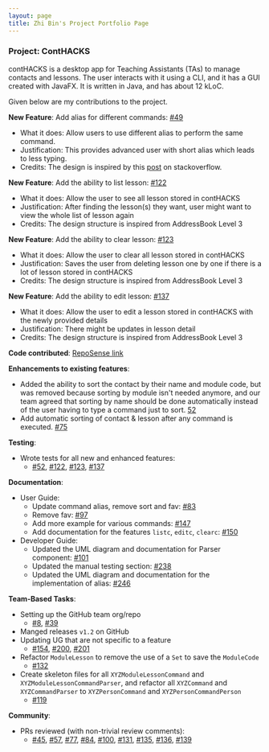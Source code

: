 ```yaml
---
layout: page
title: Zhi Bin's Project Portfolio Page
---
```


### Project: ContHACKS

contHACKS is a desktop app for Teaching Assistants (TAs) to manage contacts and lessons. The user interacts with it using a CLI, and it has a GUI created with JavaFX. It is written in Java, and has about 12 kLoC.

Given below are my contributions to the project.

**New Feature**: Add alias for different commands: [#49](https://github.com/AY2122S1-CS2103T-T09-2/tp/pull/49)
  * What it does: Allow users to use different alias to perform the same command.
  * Justification: This provides advanced user with short alias which leads to less typing.
  * Credits: The design is inspired by this [post](https://stackoverflow.com/questions/41494056/add-alias-to-an-enum-in-java) on stackoverflow.

**New Feature**: Add the ability to list lesson: [#122](https://github.com/AY2122S1-CS2103T-T09-2/tp/pull/122)
  * What it does: Allow the user to see all lesson stored in contHACKS
  * Justification: After finding the lesson(s) they want, user might want to view the whole list of lesson again
  * Credits: The design structure is inspired from AddressBook Level 3

**New Feature**: Add the ability to clear lesson: [#123](https://github.com/AY2122S1-CS2103T-T09-2/tp/pull/123)
  * What it does: Allow the user to clear all lesson stored in contHACKS
  * Justification: Saves the user from deleting lesson one by one if there is a lot of lesson stored in contHACKS
  * Credits: The design structure is inspired from AddressBook Level 3

**New Feature**: Add the ability to edit lesson: [#137](https://github.com/AY2122S1-CS2103T-T09-2/tp/pull/137)
  * What it does: Allow the user to edit a lesson stored in contHACKS with the newly provided details
  * Justification: There might be updates in lesson detail
  * Credits: The design structure is inspired from AddressBook Level 3

**Code contributed**: [RepoSense link](https://nus-cs2103-ay2122s1.github.io/tp-dashboard/?search=czhi-bin&sort=groupTitle&sortWithin=title&since=2021-09-17&timeframe=commit&mergegroup=&groupSelect=groupByRepos&breakdown=false&tabOpen=true&tabType=authorship&tabAuthor=czhi-bin&tabRepo=AY2122S1-CS2103T-T09-2%2Ftp%5Bmaster%5D&authorshipIsMergeGroup=false&authorshipFileTypes=docs~functional-code~test-code&authorshipIsBinaryFileTypeChecked=false)

<div style="page-break-after: always;"></div>

**Enhancements to existing features**:
  * Added the ability to sort the contact by their name and module code, but was removed because sorting by module isn't needed anymore, and our team agreed that sorting by name should be done automatically instead of the user having to type a command just to sort. [52](https://github.com/AY2122S1-CS2103T-T09-2/tp/pull/52)
  * Add automatic sorting of contact & lesson after any command is executed. [#75](https://github.com/AY2122S1-CS2103T-T09-2/tp/pull/75)

**Testing**:
  * Wrote tests for all new and enhanced features:
    * [#52](https://github.com/AY2122S1-CS2103T-T09-2/tp/pull/52), [#122](https://github.com/AY2122S1-CS2103T-T09-2/tp/pull/122), [#123](https://github.com/AY2122S1-CS2103T-T09-2/tp/pull/123), [#137](https://github.com/AY2122S1-CS2103T-T09-2/tp/pull/137)

**Documentation**:
  * User Guide:
      * Update command alias, remove sort and fav: [#83](https://github.com/AY2122S1-CS2103T-T09-2/tp/pull/83)
      * Remove fav: [#97](https://github.com/AY2122S1-CS2103T-T09-2/tp/pull/97)
      * Add more example for various commands: [#147](https://github.com/AY2122S1-CS2103T-T09-2/tp/pull/147)
      * Add documentation for the features `listc`, `editc`, `clearc`: [#150](https://github.com/AY2122S1-CS2103T-T09-2/tp/pull/150)
  * Developer Guide:
      * Updated the UML diagram and documentation for Parser component: [#101](https://github.com/AY2122S1-CS2103T-T09-2/tp/pull/101)
      * Updated the manual testing section: [#238](https://github.com/AY2122S1-CS2103T-T09-2/tp/pull/238)
      * Updated the UML diagram and documentation for the implementation of alias: [#246](https://github.com/AY2122S1-CS2103T-T09-2/tp/pull/246)

**Team-Based Tasks**:
  * Setting up the GitHub team org/repo
    * [#8](https://github.com/AY2122S1-CS2103T-T09-2/tp/pull/8), [#39](https://github.com/AY2122S1-CS2103T-T09-2/tp/pull/39)
  * Manged releases `v1.2` on GitHub
  * Updating UG that are not specific to a feature
    * [#154](https://github.com/AY2122S1-CS2103T-T09-2/tp/pull/154), [#200](https://github.com/AY2122S1-CS2103T-T09-2/tp/pull/200), [#201](https://github.com/AY2122S1-CS2103T-T09-2/tp/pull/201)
  * Refactor `ModuleLesson` to remove the use of a `Set` to save the `ModuleCode`
    * [#132](https://github.com/AY2122S1-CS2103T-T09-2/tp/pull/132/files)
  * Create skeleton files for all `XYZModuleLessonCommand` and `XYZModuleLessonCommandParser`, and refactor all `XYZCommand` and `XYZCommandParser` to `XYZPersonCommand` and `XYZPersonCommandPerson`
    * [#119](https://github.com/AY2122S1-CS2103T-T09-2/tp/pull/119/files)

**Community**:
  * PRs reviewed (with non-trivial review comments):
    * [#45](https://github.com/AY2122S1-CS2103T-T09-2/tp/pull/45), [#57](https://github.com/AY2122S1-CS2103T-T09-2/tp/pull/57), [#77](https://github.com/AY2122S1-CS2103T-T09-2/tp/pull/77), [#84](https://github.com/AY2122S1-CS2103T-T09-2/tp/pull/84), [#100](https://github.com/AY2122S1-CS2103T-T09-2/tp/pull/100), [#131](https://github.com/AY2122S1-CS2103T-T09-2/tp/pull/131), [#135](https://github.com/AY2122S1-CS2103T-T09-2/tp/pull/135), [#136](https://github.com/AY2122S1-CS2103T-T09-2/tp/pull/136), [#139](https://github.com/AY2122S1-CS2103T-T09-2/tp/pull/139)
